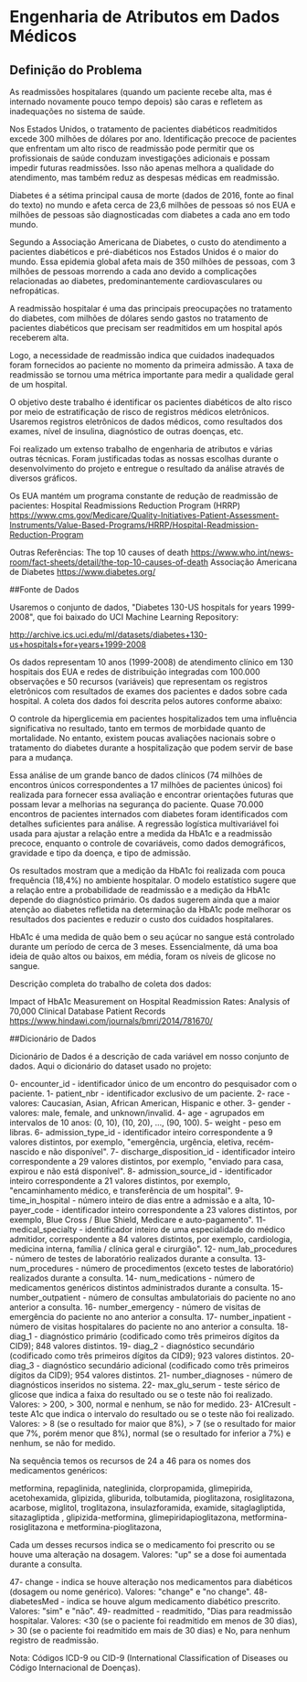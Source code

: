# Engenharia de Atributos em Dados Médicos

## Definição do Problema

As readmissões hospitalares (quando um paciente recebe alta, mas é internado novamente pouco tempo depois) são caras e refletem as inadequações no sistema de saúde.

Nos Estados Unidos,  o tratamento de pacientes diabéticos readmitidos excede 300 milhões de dólares por ano. Identificação precoce de pacientes que enfrentam um alto risco de readmissão pode permitir que os profissionais de saúde conduzam investigações adicionais e possam impedir futuras readmissões. Isso não apenas melhora a qualidade do atendimento, mas também reduz as despesas médicas em readmissão.

Diabetes é a sétima principal causa de morte (dados de 2016, fonte ao final do texto) no mundo e afeta cerca de 23,6 milhões de pessoas só nos EUA e milhões de pessoas são diagnosticadas com diabetes a cada ano em todo mundo.

Segundo a Associação Americana de Diabetes, o custo do atendimento a pacientes diabéticos e pré-diabéticos nos Estados Unidos é o maior do mundo. Essa epidemia global afeta mais de 350 milhões de pessoas, com 3 milhões de pessoas morrendo a cada ano devido a complicações relacionadas ao diabetes, predominantemente cardiovasculares ou nefropáticas.

A readmissão hospitalar é uma das principais preocupações no tratamento do diabetes, com milhões de dólares sendo gastos no tratamento de pacientes diabéticos que precisam ser readmitidos em um hospital após receberem alta.

Logo, a necessidade de readmissão indica que cuidados inadequados foram fornecidos ao paciente no momento da primeira admissão. A taxa de readmissão se tornou uma métrica importante para medir a qualidade geral de um hospital.

O objetivo deste trabalho é identificar os pacientes diabéticos de alto risco por meio de estratificação de risco de registros médicos eletrônicos. Usaremos registros eletrônicos de dados médicos, como resultados dos exames, nível de insulina, diagnóstico de outras doenças, etc.

Foi realizado um extenso trabalho de engenharia de atributos e várias outras técnicas. Foram justificadas todas as nossas escolhas durante o desenvolvimento do projeto e entregue o resultado da análise através de diversos gráficos.

Os EUA mantém um programa constante de redução de readmissão de pacientes:
Hospital Readmissions Reduction Program (HRRP)
https://www.cms.gov/Medicare/Quality-Initiatives-Patient-Assessment-Instruments/Value-Based-Programs/HRRP/Hospital-Readmission-Reduction-Program

Outras Referências:
The top 10 causes of death
https://www.who.int/news-room/fact-sheets/detail/the-top-10-causes-of-death
Associação Americana de Diabetes
https://www.diabetes.org/

##Fonte de Dados

Usaremos o conjunto de dados, "Diabetes 130-US hospitals for years 1999-2008", que foi baixado do UCI Machine Learning Repository:

http://archive.ics.uci.edu/ml/datasets/diabetes+130-us+hospitals+for+years+1999-2008

Os dados representam 10 anos (1999-2008) de atendimento clínico em 130 hospitais dos EUA e redes de distribuição integradas com 100.000 observações e 50 recursos (variáveis) que representam os registros eletrônicos com resultados de exames dos pacientes e dados sobre cada hospital. A coleta dos dados foi descrita pelos autores conforme abaixo:

O controle da hiperglicemia em pacientes hospitalizados tem uma influência significativa no resultado, tanto em termos de morbidade quanto de mortalidade. No entanto, existem poucas avaliações nacionais sobre o tratamento do diabetes durante a hospitalização que podem servir de base para a mudança.

Essa análise de um grande banco de dados clínicos (74 milhões de encontros únicos correspondentes a 17 milhões de pacientes únicos) foi realizada para fornecer essa avaliação e encontrar orientações futuras que possam levar a melhorias na segurança do paciente. Quase 70.000 encontros de pacientes internados com diabetes foram identificados com detalhes suficientes para análise. A regressão logística multivariável foi usada para ajustar a relação entre a medida da HbA1c e a readmissão precoce, enquanto o controle de covariáveis, como dados demográficos, gravidade e tipo da doença, e tipo de admissão.

Os resultados mostram que a medição da HbA1c foi realizada com pouca frequência (18,4%) no ambiente hospitalar. O modelo estatístico sugere que a relação entre a probabilidade de readmissão e a medição da HbA1c depende do diagnóstico primário. Os dados sugerem ainda que a maior atenção ao diabetes refletida na determinação da HbA1c pode melhorar os resultados dos pacientes e reduzir o custo dos cuidados hospitalares.

HbA1c é uma medida de quão bem o seu açúcar no sangue está controlado durante um período de cerca de 3 meses. Essencialmente, dá uma boa ideia de quão altos ou baixos, em média, foram os níveis de glicose no sangue.

Descrição completa do trabalho de coleta dos dados:

Impact of HbA1c Measurement on Hospital Readmission Rates: Analysis of 70,000 Clinical Database Patient Records
https://www.hindawi.com/journals/bmri/2014/781670/

##Dicionário de Dados

Dicionário de Dados é a descrição de cada variável em nosso conjunto de dados. Aqui o
dicionário do dataset usado no projeto:

0- encounter_id - identificador único de um encontro do pesquisador com o paciente.
1- patient_nbr - identificador exclusivo de um paciente.
2- race - valores: Caucasian, Asian, African American, Hispanic e other.
3- gender - valores: male, female, and unknown/invalid.
4- age - agrupados em intervalos de 10 anos: (0, 10), (10, 20), ..., (90, 100).
5- weight - peso em libras.
6- admission_type_id - identificador inteiro correspondente a 9 valores distintos, por
exemplo, "emergência, urgência, eletiva, recém-nascido e não disponível".
7- discharge_disposition_id - identificador inteiro correspondente a 29 valores distintos,
por exemplo, "enviado para casa, expirou e não está disponível".
8- admission_source_id - identificador inteiro correspondente a 21 valores distintos, por
exemplo, "encaminhamento médico, e transferência de um hospital".
9- time_in_hospital - número inteiro de dias entre a admissão e a alta,
10- payer_code - identificador inteiro correspondente a 23 valores distintos, por
exemplo, Blue Cross / Blue Shield, Medicare e auto-pagamento".
11- medical_specialty - identificador inteiro de uma especialidade do médico admitidor,
correspondente a 84 valores distintos, por exemplo, cardiologia, medicina interna, família /
clínica geral e cirurgião".
12- num_lab_procedures - número de testes de laboratório realizados durante a
consulta.
13- num_procedures - número de procedimentos (exceto testes de laboratório)
realizados durante a consulta.
14- num_medications - número de medicamentos genéricos distintos administrados
durante a consulta.
15- number_outpatient - número de consultas ambulatoriais do paciente no ano anterior
a consulta.
16- number_emergency - número de visitas de emergência do paciente no ano anterior
a consulta.
17- number_inpatient - número de visitas hospitalares do paciente no ano anterior a
consulta.
18- diag_1 - diagnóstico primário (codificado como três primeiros dígitos da CID9); 848
valores distintos.
19- diag_2 - diagnóstico secundário (codificado como três primeiros dígitos da CID9); 923
valores distintos.
20- diag_3 - diagnóstico secundário adicional (codificado como três primeiros dígitos da
CID9); 954 valores distintos.
21- number_diagnoses - número de diagnósticos inseridos no sistema.
22- max_glu_serum - teste sérico de glicose que indica a faixa do resultado ou se o teste
não foi realizado. Valores: > 200, > 300, normal e nenhum, se não for medido.
23- A1Cresult - teste A1c que indica o intervalo do resultado ou se o teste não foi
realizado. Valores: > 8 (se o resultado for maior que 8%), > 7 (se o resultado for maior que 7%,
porém menor que 8%), normal (se o resultado for inferior a 7%) e nenhum, se não for medido.

Na sequência temos os recursos de 24 a 46 para os nomes dos medicamentos genéricos:

metformina, repaglinida, nateglinida, clorpropamida, glimepirida, acetohexamida,
glipizida, gliburida, tolbutamida, pioglitazona, rosiglitazona, acarbose, miglitol, troglitazona,
insulazforamida, examide, sitaglagliptida, sitazagliptida , glipizida-metformina, glimepiridapioglitazona,
metformina-rosiglitazona e metformina-pioglitazona,

Cada um desses recursos indica se o medicamento foi prescrito ou se houve uma
alteração na dosagem. Valores: "up" se a dose foi aumentada durante a consulta.

47- change - indica se houve alteração nos medicamentos para diabéticos (dosagem ou
nome genérico). Valores: "change" e "no change".
48- diabetesMed - indica se houve algum medicamento diabético prescrito. Valores:
"sim" e "não".
49- readmitted - readmitido, "Dias para readmissão hospitalar. Valores: <30 (se o
paciente foi readmitido em menos de 30 dias), > 30 (se o paciente foi readmitido em mais de 30
dias) e No, para nenhum registro de readmissão.

Nota: Códigos ICD-9 ou CID-9 (International Classification of Diseases ou Código
Internacional de Doenças).
